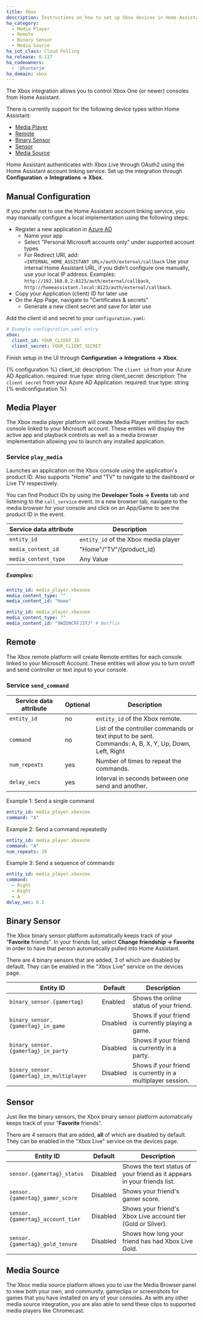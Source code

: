 ```yaml
---
title: Xbox
description: Instructions on how to set up Xbox devices in Home Assistant.
ha_category:
  - Media Player
  - Remote
  - Binary Sensor
  - Media Source
ha_iot_class: Cloud Polling
ha_release: 0.117
ha_codeowners:
  - '@hunterjm'
ha_domain: xbox
---
```


The Xbox integration allows you to control Xbox One (or newer) consoles from Home Assistant.

There is currently support for the following device types within Home Assistant:

- [Media Player](#media-player)
- [Remote](#remote)
- [Binary Sensor](#binary-sensor)
- [Sensor](#sensor)
- [Media Source](#media-source)

Home Assistant authenticates with Xbox Live through OAuth2 using the Home Assistant account linking service. Set up the integration through **Configuration -> Integrations -> Xbox**.

## Manual Configuration

If you prefer not to use the Home Assistant account linking service, you may manually configure a local implementation using the following steps:

- Register a new application in [Azure AD](https://portal.azure.com/#blade/Microsoft_AAD_RegisteredApps/ApplicationsListBlade)
  - Name your app
  - Select "Personal Microsoft accounts only" under supported account types
  - For Redirect URI, add: `<INTERNAL_HOME_ASSISTANT_URL>/auth/external/callback`
  Use your internal Home Assistant URL, if you didn't configure one manually, use your local IP address. Examples: `http://192.168.0.2:8123/auth/external/callback`, `http://homeassistant.local:8123/auth/external/callback`.
- Copy your Application (client) ID for later use
- On the App Page, navigate to "Certificates & secrets"
  - Generate a new client secret and save for later use

Add the client id and secret to your `configuration.yaml`:

```yaml
# Example configuration.yaml entry
xbox:
  client_id: YOUR_CLIENT_ID
  client_secret: YOUR_CLIENT_SECRET
```

Finish setup in the UI through **Configuration -> Integrations -> Xbox**.

{% configuration %}
client_id:
  description: The `client id` from your Azure AD Application.
  required: true
  type: string
client_secret:
  description: The `client secret` from your Azure AD Application.
  required: true
  type: string
{% endconfiguration %}

## Media Player

The Xbox media player platform will create Media Player entities for each console linked to your Microsoft account. These entities will display the active app and playback controls as well as a media browser implementation allowing you to launch any installed application.

### Service `play_media`

Launches an application on the Xbox console using the application's product ID. Also supports "Home" and "TV" to navigate to the dashboard or Live TV respectively.

You can find Product IDs by using the **Developer Tools -> Events** tab and listening to the `call_service` event. In a new browser tab, navigate to the media browser for your console and click on an App/Game to see the product ID in the event.

| Service data attribute | Description                           |
| ---------------------- | --------------------------------------|
| `entity_id`            | `entity_id` of the Xbox media player  |
| `media_content_id`   | "Home"/"TV"/{product_id}                |
| `media_content_type` | Any Value                               |

##### Examples:

```yaml
entity_id: media_player.xboxone
media_content_type: ""
media_content_id: "Home"
```

```yaml
entity_id: media_player.xboxone
media_content_type: ""
media_content_id: "9WZDNCRFJ3TJ" # Netflix
```

## Remote

The Xbox remote platform will create Remote entities for each console linked to your Microsoft Account. These entities will allow you to turn on/off and send controller or text input to your console.

### Service `send_command`

| Service data attribute | Optional | Description                                                            |
| ---------------------- | -------- | ---------------------------------------------------------------------- |
| `entity_id`            | no       | `entity_id` of the Xbox remote.                                                      |
| `command`              | no       | List of the controller commands or text input to be sent.<br />Commands: A, B, X, Y, Up, Down, Left, Right |
| `num_repeats`          | yes      | Number of times to repeat the commands.                                |
| `delay_secs`           | yes      | Interval in seconds between one send and another.                      |

Example 1: Send a single command

```yaml
entity_id: media_player.xboxone
command: "A"
```

Example 2: Send a command repeatedly

```yaml
entity_id: media_player.xboxone
command: "A"
num_repeats: 20
```

Example 3: Send a sequence of commands

```yaml
entity_id: media_player.xboxone
command:
  - Right
  - Right
  - A
delay_sec: 0.1
```

## Binary Sensor

The Xbox binary sensor platform automatically keeps track of your "**Favorite** friends". In your friends list, select **Change friendship -> Favorite** in order to have that person automatically pulled into Home Assistant.

There are 4 binary sensors that are added, 3 of which are disabled by default. They can be enabled in the "Xbox Live" service on the devices page.

| Entity ID | Default | Description                                                                                  |
| ----------------------------------------- | -------- | ------------------------------------------------------------|
| `binary_sensor.{gamertag}`                | Enabled  | Shows the online status of your friend.                     |
| `binary_sensor.{gamertag}_in_game`        | Disabled | Shows if your friend is currently playing a game.           |
| `binary_sensor.{gamertag}_in_party`       | Disabled | Shows if your friend is currently in a party.               |
| `binary_sensor.{gamertag}_in_multiplayer` | Disabled | Shows if your friend is currently in a multiplayer session. |

## Sensor

Just like the binary sensors, the Xbox binary sensor platform automatically keeps track of your "**Favorite** friends".

There are 4 sensors that are added, **all** of which are disabled by default. They can be enabled in the "Xbox Live" service on the devices page.

| Entity ID | Default | Description                                                                                      |
| ---------------------------------| -------- | -------------------------------------------------------------------------|
| `sensor.{gamertag}_status`       | Disabled | Shows the text status of your friend as it appears in your friends list. |
| `sensor.{gamertag}_gamer_score`  | Disabled | Shows your friend's gamer score.                                         |
| `sensor.{gamertag}_account_tier` | Disabled | Shows your friend's Xbox Live account tier (Gold or Silver).             |
| `sensor.{gamertag}_gold_tenure`  | Disabled | Shows how long your friend has had Xbox Live Gold.                       |

## Media Source

The Xbox media source platform allows you to use the Media Browser panel to view both your own, and community, gameclips or screenshots for games that you have installed on any of your consoles. As with any other media source integration, you are also able to send these clips to supported media players like Chromecast.
